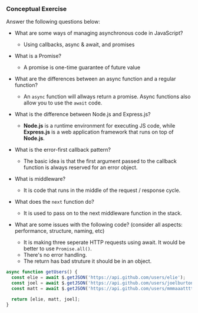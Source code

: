 ### Conceptual Exercise

Answer the following questions below:

- What are some ways of managing asynchronous code in JavaScript?
  * Using callbacks, async & await, and promises

- What is a Promise?
  * A promise is one-time guarantee of future value 

- What are the differences between an async function and a regular function?
  * An `async` function will allways return a promise. Async functions also allow you to use the `await` code.

- What is the difference between Node.js and Express.js?
  * **Node.js** is a runtime environment for executing JS code, while **Express.js** is a web application framework that runs on top of **Node.js**.

- What is the error-first callback pattern?
  * The basic idea is that the first argument passed to the callback function is always reserved for an error object.

- What is middleware?
  * It is code that runs in the middle of the request / response cycle.

- What does the `next` function do?
  * It is used to pass on to the next middleware function in the stack.

- What are some issues with the following code? (consider all aspects: performance, structure, naming, etc)

  * It is making three seperate HTTP requests using await. It would be better to use `Promise.all()`.
  * There's no error handling.
  * The return has bad struture it should be in an object.

```js
async function getUsers() {
  const elie = await $.getJSON('https://api.github.com/users/elie');
  const joel = await $.getJSON('https://api.github.com/users/joelburton');
  const matt = await $.getJSON('https://api.github.com/users/mmmaaatttttt');

  return [elie, matt, joel];
}
```
